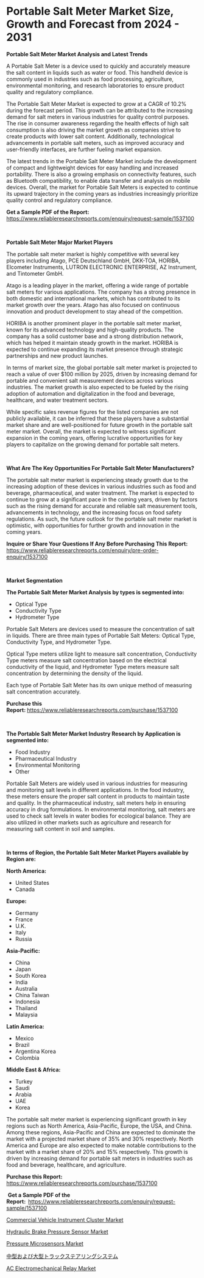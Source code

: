 <p><h1>Portable Salt Meter Market Size, Growth and Forecast from 2024 - 2031</h1></p><p><strong>Portable Salt Meter Market Analysis and Latest Trends</strong></p>
<p><p>A Portable Salt Meter is a device used to quickly and accurately measure the salt content in liquids such as water or food. This handheld device is commonly used in industries such as food processing, agriculture, environmental monitoring, and research laboratories to ensure product quality and regulatory compliance.</p><p>The Portable Salt Meter Market is expected to grow at a CAGR of 10.2% during the forecast period. This growth can be attributed to the increasing demand for salt meters in various industries for quality control purposes. The rise in consumer awareness regarding the health effects of high salt consumption is also driving the market growth as companies strive to create products with lower salt content. Additionally, technological advancements in portable salt meters, such as improved accuracy and user-friendly interfaces, are further fueling market expansion.</p><p>The latest trends in the Portable Salt Meter Market include the development of compact and lightweight devices for easy handling and increased portability. There is also a growing emphasis on connectivity features, such as Bluetooth compatibility, to enable data transfer and analysis on mobile devices. Overall, the market for Portable Salt Meters is expected to continue its upward trajectory in the coming years as industries increasingly prioritize quality control and regulatory compliance.</p></p>
<p><strong>Get a Sample PDF of the Report:&nbsp;</strong> <a href="https://www.reliableresearchreports.com/enquiry/request-sample/1537100">https://www.reliableresearchreports.com/enquiry/request-sample/1537100</a></p>
<p>&nbsp;</p>
<p><strong>Portable Salt Meter Major Market Players</strong></p>
<p><p>The portable salt meter market is highly competitive with several key players including Atago, PCE Deutschland GmbH, DKK-TOA, HORIBA, Elcometer Instruments, LUTRON ELECTRONIC ENTERPRISE, AZ Instrument, and Tintometer GmbH.</p><p>Atago is a leading player in the market, offering a wide range of portable salt meters for various applications. The company has a strong presence in both domestic and international markets, which has contributed to its market growth over the years. Atago has also focused on continuous innovation and product development to stay ahead of the competition.</p><p>HORIBA is another prominent player in the portable salt meter market, known for its advanced technology and high-quality products. The company has a solid customer base and a strong distribution network, which has helped it maintain steady growth in the market. HORIBA is expected to continue expanding its market presence through strategic partnerships and new product launches.</p><p>In terms of market size, the global portable salt meter market is projected to reach a value of over $100 million by 2025, driven by increasing demand for portable and convenient salt measurement devices across various industries. The market growth is also expected to be fueled by the rising adoption of automation and digitalization in the food and beverage, healthcare, and water treatment sectors.</p><p>While specific sales revenue figures for the listed companies are not publicly available, it can be inferred that these players have a substantial market share and are well-positioned for future growth in the portable salt meter market. Overall, the market is expected to witness significant expansion in the coming years, offering lucrative opportunities for key players to capitalize on the growing demand for portable salt meters.</p></p>
<p>&nbsp;</p>
<p><strong>What Are The Key Opportunities For Portable Salt Meter Manufacturers?</strong></p>
<p><p>The portable salt meter market is experiencing steady growth due to the increasing adoption of these devices in various industries such as food and beverage, pharmaceutical, and water treatment. The market is expected to continue to grow at a significant pace in the coming years, driven by factors such as the rising demand for accurate and reliable salt measurement tools, advancements in technology, and the increasing focus on food safety regulations. As such, the future outlook for the portable salt meter market is optimistic, with opportunities for further growth and innovation in the coming years.</p></p>
<p><strong>Inquire or Share Your Questions If Any Before Purchasing This Report:</strong> <a href="https://www.reliableresearchreports.com/enquiry/pre-order-enquiry/1537100">https://www.reliableresearchreports.com/enquiry/pre-order-enquiry/1537100</a></p>
<p>&nbsp;</p>
<p><strong>Market Segmentation</strong></p>
<p><strong>The Portable Salt Meter Market Analysis by types is segmented into:</strong></p>
<p><ul><li>Optical Type</li><li>Conductivity Type</li><li>Hydrometer Type</li></ul></p>
<p><p>Portable Salt Meters are devices used to measure the concentration of salt in liquids. There are three main types of Portable Salt Meters: Optical Type, Conductivity Type, and Hydrometer Type. </p><p>Optical Type meters utilize light to measure salt concentration, Conductivity Type meters measure salt concentration based on the electrical conductivity of the liquid, and Hydrometer Type meters measure salt concentration by determining the density of the liquid.</p><p>Each type of Portable Salt Meter has its own unique method of measuring salt concentration accurately.</p></p>
<p><strong>Purchase this Report:&nbsp;</strong><a href="https://www.reliableresearchreports.com/purchase/1537100">https://www.reliableresearchreports.com/purchase/1537100</a></p>
<p>&nbsp;</p>
<p><strong>The Portable Salt Meter Market Industry Research by Application is segmented into:</strong></p>
<p><ul><li>Food Industry</li><li>Pharmaceutical Industry</li><li>Environmental Monitoring</li><li>Other</li></ul></p>
<p><p>Portable Salt Meters are widely used in various industries for measuring and monitoring salt levels in different applications. In the food industry, these meters ensure the proper salt content in products to maintain taste and quality. In the pharmaceutical industry, salt meters help in ensuring accuracy in drug formulations. In environmental monitoring, salt meters are used to check salt levels in water bodies for ecological balance. They are also utilized in other markets such as agriculture and research for measuring salt content in soil and samples.</p></p>
<p>&nbsp;</p>
<p><strong>In terms of Region, the Portable Salt Meter Market Players available by Region are:</strong></p>
<p>
    <p> <strong> North America: </strong>
        <ul>
            <li>United States</li>
            <li>Canada</li>
        </ul>
        </p> 
    <p> <strong> Europe: </strong>
        <ul>
            <li>Germany</li>
            <li>France</li>
            <li>U.K.</li>
            <li>Italy</li>
            <li>Russia</li>
        </ul>
        </p> 
    <p> <strong> Asia-Pacific: </strong>
        <ul>
            <li>China</li>
            <li>Japan</li>
            <li>South Korea</li>
            <li>India</li>
            <li>Australia</li>
            <li>China Taiwan</li>
            <li>Indonesia</li>
            <li>Thailand</li>
            <li>Malaysia</li>
        </ul>
        </p> 
    <p> <strong> Latin America: </strong>
        <ul>
            <li>Mexico</li>
            <li>Brazil</li>
            <li>Argentina Korea</li>
            <li>Colombia</li>
        </ul>
        </p> 
    <p> <strong> Middle East & Africa: </strong>
        <ul>
            <li>Turkey</li>
            <li>Saudi</li>
            <li>Arabia</li>
            <li>UAE</li>
            <li>Korea</li>
        </ul>
    </p>
    </p>
<p><p>The portable salt meter market is experiencing significant growth in key regions such as North America, Asia-Pacific, Europe, the USA, and China. Among these regions, Asia-Pacific and China are expected to dominate the market with a projected market share of 35% and 30% respectively. North America and Europe are also expected to make notable contributions to the market with a market share of 20% and 15% respectively. This growth is driven by increasing demand for portable salt meters in industries such as food and beverage, healthcare, and agriculture.</p></p>
<p><strong>Purchase this Report: </strong><a href="https://www.reliableresearchreports.com/purchase/1537100">https://www.reliableresearchreports.com/purchase/1537100</a></p>
<p>&nbsp;<strong>Get a Sample PDF of the Report:&nbsp;&nbsp;</strong><a href="https://www.reliableresearchreports.com/enquiry/request-sample/1537100">https://www.reliableresearchreports.com/enquiry/request-sample/1537100</a></p>
<p><strong></strong></p>
<p><p><a href="https://issuu.com/reportprime-2/docs/commercial-vehicle-instrument-cluster-market-size-">Commercial Vehicle Instrument Cluster Market</a></p><p><a href="https://github.com/yemakinde/Market-Research-Report-List-2/blob/main/hydraulic-brake-pressure-sensor-market.md">Hydraulic Brake Pressure Sensor Market</a></p><p><a href="https://medium.com/@elizabethalexander97/pressure-microsensors-market-size-and-market-trends-complete-industry-overview-2024-to-2031-1d45a69aa554">Pressure Microsensors Market</a></p><p><a href="https://medium.com/@byroalenzuela76845/%E4%B8%AD-%E9%87%8D%E9%87%8F%E3%83%88%E3%83%A9%E3%83%83%E3%82%AF%E3%81%AE%E3%82%B9%E3%83%86%E3%82%A2%E3%83%AA%E3%83%B3%E3%82%B0%E3%82%B7%E3%82%B9%E3%83%86%E3%83%A0%E5%B8%82%E5%A0%B4-2031%E5%B9%B4%E3%81%BE%E3%81%A7%E3%81%AE%E3%83%88%E3%83%AC%E3%83%B3%E3%83%89-%E4%BA%88%E6%B8%AC-%E7%AB%B6%E4%BA%89%E5%88%86%E6%9E%90-6112c4c9ed53">中型および大型トラックステアリングシステム</a></p><p><a href="https://github.com/jsmusil/Market-Research-Report-List-2/blob/main/ac-electromechanical-relay-market.md">AC Electromechanical Relay Market</a></p></p>
